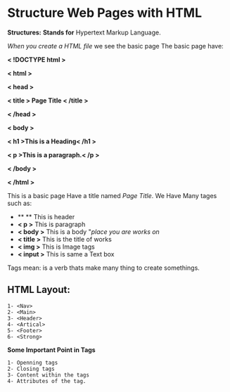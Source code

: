 # **Structure Web Pages with HTML**
**Structures:**
**Stands for** Hypertext Markup Language.
 
*When you create a HTML file* we see the basic page
The basic page have:

**< !DOCTYPE html >**

**< html >**

**< head >**

**< title > Page Title < /title >**

**< /head >**

**< body >**

**< h1 >This is a Heading< /h1 >**

**< p >This is a paragraph.< /p >**

**< /body >**

**< /html >**

This is a basic page Have a title named *Page Title*.
We Have Many tages such as:
  * ** <h >** This is header
  * **< p >** This is paragraph 
  * **< body >** This is a body "*place you are works on*
  * **< title >** This is the title of works
  * **< img >** This is Image tags
  * **< input >** This is same a Text box

Tags mean: is a verb thats make many thing to create somethings.

## HTML Layout:
    1- <Nav> 
    2- <Main>
    3- <Header>
    4- <Artical>
    5- <Footer>
    6- <Strong>

**Some Important Point in Tags**

    1- Openning tags
    2- Closing tags
    3- Content within the tags
    4- Attributes of the tag.

